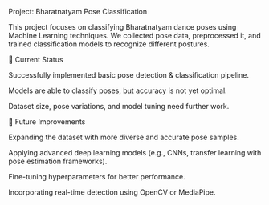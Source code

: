 Project: Bharatnatyam Pose Classification

This project focuses on classifying Bharatnatyam dance poses using Machine Learning techniques.
We collected pose data, preprocessed it, and trained classification models to recognize different postures.

🔹 Current Status

Successfully implemented basic pose detection & classification pipeline.

Models are able to classify poses, but accuracy is not yet optimal.

Dataset size, pose variations, and model tuning need further work.

🔹 Future Improvements

Expanding the dataset with more diverse and accurate pose samples.

Applying advanced deep learning models (e.g., CNNs, transfer learning with pose estimation frameworks).

Fine-tuning hyperparameters for better performance.

Incorporating real-time detection using OpenCV or MediaPipe.
